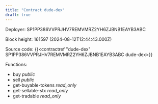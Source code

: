 ```yaml
---
title: "Contract dude-dex"
draft: true
---
```

Deployer: SP1PP386VVPRJHV7REMVMRZ2YH6ZJBNB1EAYB3ABC


 



Block height: 161597 (2024-08-12T12:44:43.000Z)

Source code: {{<contractref "dude-dex" SP1PP386VVPRJHV7REMVMRZ2YH6ZJBNB1EAYB3ABC dude-dex>}}

Functions:

* buy _public_
* sell _public_
* get-buyable-tokens _read_only_
* get-sellable-stx _read_only_
* get-tradable _read_only_
